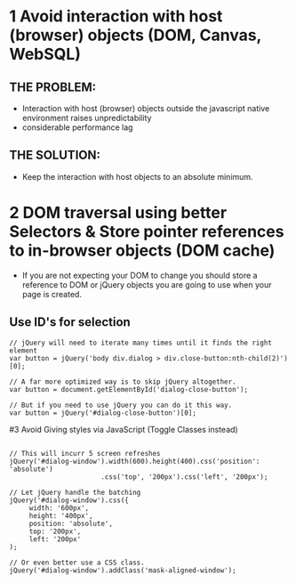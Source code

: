 # 1 Avoid interaction with host (browser) objects (DOM, Canvas, WebSQL)

## THE PROBLEM:

- Interaction with host (browser) objects outside the javascript native environment raises unpredictability
- considerable performance lag

## THE SOLUTION:

- Keep the interaction with host objects to an absolute minimum.



# 2 DOM traversal using better Selectors & Store pointer references to in-browser objects (DOM cache)

- If you are not expecting your DOM to change you should store a reference to DOM or jQuery objects you are going to use when your page is created.

## Use ID's for selection

```
// jQuery will need to iterate many times until it finds the right element
var button = jQuery('body div.dialog > div.close-button:nth-child(2)')[0];

// A far more optimized way is to skip jQuery altogether.
var button = document.getElementById('dialog-close-button');

// But if you need to use jQuery you can do it this way.
var button = jQuery('#dialog-close-button')[0];
```

#3 Avoid Giving styles via JavaScript (Toggle Classes instead)

```

// This will incurr 5 screen refreshes
jQuery('#dialog-window').width(600).height(400).css('position': 'absolute')
                       .css('top', '200px').css('left', '200px');

// Let jQuery handle the batching
jQuery('#dialog-window').css({
     width: '600px',
     height: '400px',
     position: 'absolute',
     top: '200px',
     left: '200px'
);

// Or even better use a CSS class.
jQuery('#dialog-window').addClass('mask-aligned-window');

```
